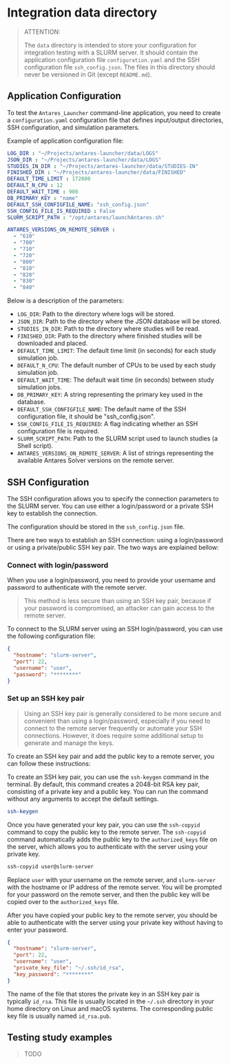 # Integration data directory

> ATTENTION:
>
> The `data` directory is intended to store your configuration for integration testing with a SLURM server.
> It should contain the application configuration file `configuration.yaml` and the SSH configuration file
> `ssh_config.json`. The files in this directory should never be versioned in Git (except `README.md`).

## Application Configuration

To test the `Antares_Launcher` command-line application, you need to create a `configuration.yaml` configuration file
that defines input/output directories, SSH configuration, and simulation parameters.

Example of application configuration file:

```yaml
LOG_DIR : "~/Projects/antares-launcher/data/LOGS"
JSON_DIR : "~/Projects/antares-launcher/data/LOGS"
STUDIES_IN_DIR : "~/Projects/antares-launcher/data/STUDIES-IN"
FINISHED_DIR : "~/Projects/antares-launcher/data/FINISHED"
DEFAULT_TIME_LIMIT : 172800
DEFAULT_N_CPU : 12
DEFAULT_WAIT_TIME : 900
DB_PRIMARY_KEY : "name"
DEFAULT_SSH_CONFIGFILE_NAME: "ssh_config.json"
SSH_CONFIG_FILE_IS_REQUIRED : False
SLURM_SCRIPT_PATH : "/opt/antares/launchAntares.sh"

ANTARES_VERSIONS_ON_REMOTE_SERVER :
  - "610"
  - "700"
  - "710"
  - "720"
  - "800"
  - "810"
  - "820"
  - "830"
  - "840"
```

Below is a description of the parameters:

- `LOG_DIR`: Path to the directory where logs will be stored.
- `JSON_DIR`: Path to the directory where the JSON database will be stored.
- `STUDIES_IN_DIR`: Path to the directory where studies will be read.
- `FINISHED_DIR`: Path to the directory where finished studies will be downloaded and placed.
- `DEFAULT_TIME_LIMIT`: The default time limit (in seconds) for each study simulation job.
- `DEFAULT_N_CPU`: The default number of CPUs to be used by each study simulation job.
- `DEFAULT_WAIT_TIME`: The default wait time (in seconds) between study simulation jobs.
- `DB_PRIMARY_KEY`: A string representing the primary key used in the database.
- `DEFAULT_SSH_CONFIGFILE_NAME`: The default name of the SSH configuration file, it should be "ssh_config.json".
- `SSH_CONFIG_FILE_IS_REQUIRED`: A flag indicating whether an SSH configuration file is required.
- `SLURM_SCRIPT_PATH`: Path to the SLURM script used to launch studies (a Shell script).
- `ANTARES_VERSIONS_ON_REMOTE_SERVER`: A list of strings representing the available Antares Solver versions on the remote server.

## SSH Configuration

The SSH configuration allows you to specify the connection parameters to the SLURM server.
You can use either a login/password or a private SSH key to establish the connection.

The configuration should be stored in the `ssh_config.json` file.

There are two ways to establish an SSH connection: using a login/password or using a private/public SSH key pair. The
two ways are explained bellow:

### Connect with login/password

When you use a login/password, you need to provide your username and password to authenticate with the remote server.

> This method is less secure than using an SSH key pair, because if your password is compromised, an attacker can gain
> access to the remote server.

To connect to the SLURM server using an SSH login/password, you can use the following configuration file:

```json
{
  "hostname": "slurm-server",
  "port": 22,
  "username": "user",
  "password": "********"
}
```

### Set up an SSH key pair

> Using an SSH key pair is generally considered to be more secure and convenient than using a login/password, especially
> if you need to connect to the remote server frequently or automate your SSH connections. However, it does require some
> additional setup to generate and manage the keys.

To create an SSH key pair and add the public key to a remote server, you can follow these instructions:

To create an SSH key pair, you can use the `ssh-keygen` command in the terminal.
By default, this command creates a 2048-bit RSA key pair, consisting of a private key and a public key.
You can run the command without any arguments to accept the default settings.

```bash
ssh-keygen
```

Once you have generated your key pair, you can use the `ssh-copyid` command to copy the public key to the remote server.
The `ssh-copyid` command automatically adds the public key to the `authorized_keys` file on the server, which allows you
to authenticate with the server using your private key.

```bash
ssh-copyid user@slurm-server
```

Replace `user` with your username on the remote server, and `slurm-server` with the hostname or IP address of the remote
server. You will be prompted for your password on the remote server, and then the public key will be copied over to
the `authorized_keys` file.

After you have copied your public key to the remote server, you should be able to authenticate with the server using
your private key without having to enter your password.

```json
{
  "hostname": "slurm-server",
  "port": 22,
  "username": "user",
  "private_key_file": "~/.ssh/id_rsa",
  "key_password": "********"
}
```

The name of the file that stores the private key in an SSH key pair is typically `id_rsa`. This file is usually located in the `~/.ssh` directory in your home directory on Linux and macOS systems. The corresponding public key file is usually named `id_rsa.pub`.

## Testing study examples

> TODO

